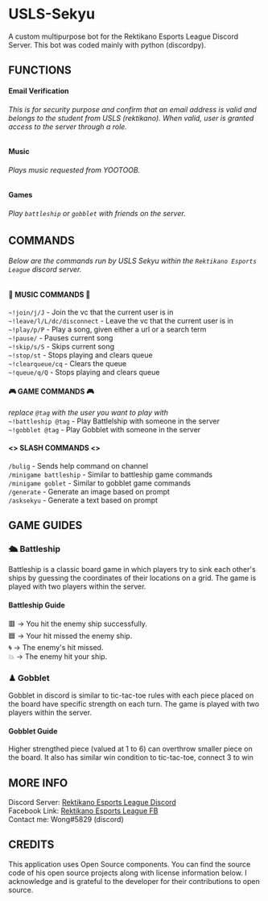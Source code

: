 # USLS-Sekyu
A custom multipurpose bot for the Rektikano Esports League Discord Server.
This bot was coded mainly with python (discordpy). 

## FUNCTIONS
#### Email Verification
###### This is for security purpose and confirm that an email address is valid and belongs to the student from USLS (rektikano). When valid, user is granted access to the server through a role.
#### Music
###### Plays music requested from YOOTOOB.
#### Games
###### Play `battleship` or `gobblet` with friends on the server.

## COMMANDS
###### Below are the commands run by USLS Sekyu within the `Rektikano Esports League` discord server.

#### 🎵 MUSIC COMMANDS 🎵

`~!join/j/J` - Join the vc that the current user is in  
`~!leave/l/L/dc/disconnect` - Leave the vc that the current user is in  
`~!play/p/P` - Play a song, given either a url or a search term  
`~!pause/` - Pauses current song  
`~!skip/s/S` - Skips current song  
`~!stop/st` - Stops playing and clears queue  
`~!clearqueue/cq` - Clears the queue  
`~!queue/q/Q` - Stops playing and clears queue  
  
#### 🎮 GAME COMMANDS 🎮 
*replace `@tag` with the user you want to play with*  
`~!battleship @tag` - Play Battlelship with someone in the server  
`~!gobblet @tag` - Play Gobblet with someone in the server  

#### **<>** SLASH COMMANDS **<>**
`/bulig` - Sends help command on channel  
`/minigame battleship` - Similar to battleship game commands  
`/minigame goblet` - Similar to gobblet game commands  
`/generate` - Generate an image based on prompt  
`/asksekyu` - Generate a text based on prompt  

## GAME GUIDES
### 🛳 Battleship
Battleship is a classic board game in which players try to sink each other's ships by guessing the coordinates of their locations on a grid. The game is played with two players within the server.

#### Battleship Guide
🟥 → You hit the enemy ship successfully.  
🟦 → Your hit missed the enemy ship.  
🌀 → The enemy's hit missed.  
💥 → The enemy hit your ship.  

### __♟ Gobblet__
Gobblet in discord is similar to tic-tac-toe rules with each piece placed on the board have specific strength on each turn. The game is played with two players within the server.

#### Gobblet Guide  
Higher strengthed piece (valued at 1 to 6) can overthrow smaller piece on the board. It also has similar win condition to tic-tac-toe, connect 3 to win


## MORE INFO
Discord Server: [Rektikano Esports League Discord](https://discord.gg/DFfrjV4VDJ)  
Facebook Link: [Rektikano Esports League FB](https://www.facebook.com/RektikanoUpgrade)  
Contact me: Wong#5829 (discord)  


## CREDITS
This application uses Open Source components. You can find the source code of his
open source projects along with license information below. I acknowledge and is 
grateful to the developer for their contributions to open source.
